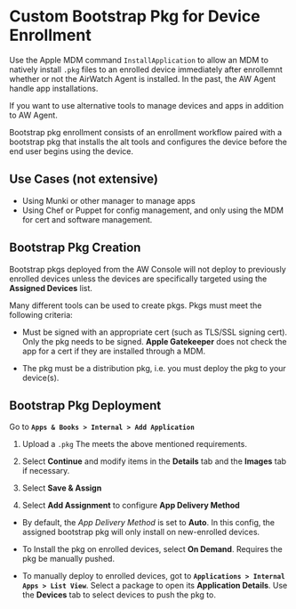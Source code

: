 # Custom Bootstrap Pkg for Device Enrollment

Use the Apple MDM command `InstallApplication` to allow an MDM to natively
install `.pkg` files to an enrolled device immediately after enrollemnt 
whether or not the AirWatch Agent is installed. In the past, the AW 
Agent handle app installations. 

If you want to use alternative tools to manage devices and apps in addition to
AW Agent. 

Bootstrap pkg enrollment consists of an enrollment workflow paired
with a bootstrap pkg that installs the alt tools and configures the device
before the end user begins using the device. 

## Use Cases (not extensive)

-   Using Munki or other manager to manage apps
-   Using Chef or Puppet for config management, and only using the MDM for cert
    and software management.

## Bootstrap Pkg Creation

Bootstrap pkgs deployed from the AW Console will not deploy to previously
enrolled devices unless the devices are specifically targeted using the **Assigned
Devices** list.

Many different tools can be used to create pkgs. Pkgs must meet the following
criteria:

-   Must be signed with an appropriate cert (such as TLS/SSL signing cert). Only
    the pkg needs to be signed. **Apple Gatekeeper** does not check the app for
    a cert if they are installed through a MDM.

-   The pkg must be a distribution pkg, i.e. you must deploy the pkg to your
    device(s). 

## Bootstrap Pkg Deployment 

Go to **`Apps & Books > Internal > Add Application`**

1.  Upload a `.pkg` The meets the above mentioned requirements.

2.  Select **Continue** and modify items in the **Details** tab and the
    **Images** tab if necessary. 

3.  Select **Save & Assign**

4.  Select **Add Assignment** to configure **App Delivery Method**

-   By default, the _App Delivery Method_ is set to **Auto**. In this config,
    the assigned bootstrap pkg will only install on new-enrolled devices.

-   To Install the pkg on enrolled devices, select **On Demand**. Requires the
    pkg be manually pushed.

-   To manually deploy to enrolled devices, got to **`Applications > Internal
    Apps > List View`**. Select a package to open its **Application Details**.
    Use the **Devices** tab to select devices to push the pkg to. 

